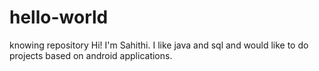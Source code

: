 # hello-world
knowing repository
Hi!
I'm Sahithi. I like java and sql and would like to do projects based on android applications.
